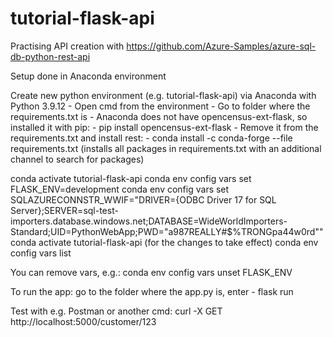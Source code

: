 # tutorial-flask-api
Practising API creation with https://github.com/Azure-Samples/azure-sql-db-python-rest-api

Setup done in Anaconda environment

Create new python environment (e.g. tutorial-flask-api) via Anaconda with Python 3.9.12
    - Open cmd from the environment
	- Go to folder where the requirements.txt is
    - Anaconda does not have opencensus-ext-flask, so installed it with pip:
	    - pip install opencensus-ext-flask
        - Remove it from the requirements.txt and install rest:
		    - conda install -c conda-forge --file requirements.txt (installs all packages in requirements.txt with an additional channel to search for packages)

conda activate tutorial-flask-api
conda env config vars set FLASK_ENV=development
conda env config vars set SQLAZURECONNSTR_WWIF="DRIVER={ODBC Driver 17 for SQL Server};SERVER=sql-test-importers.database.windows.net;DATABASE=WideWorldImporters-Standard;UID=PythonWebApp;PWD="a987REALLY#$%TRONGpa44w0rd""
conda activate tutorial-flask-api (for the changes to take effect)
conda env config vars list

You can remove vars, e.g.: conda env config vars unset FLASK_ENV

To run the app: go to the folder where the app.py is, enter
    - flask run

Test with e.g. Postman or another cmd: curl -X GET http://localhost:5000/customer/123